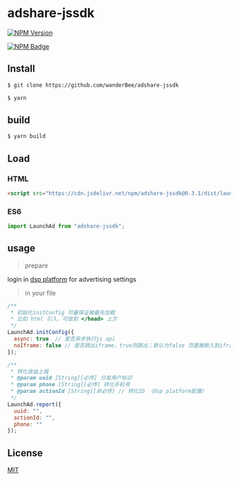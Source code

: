 # adshare-jssdk

[![NPM Version](https://img.shields.io/npm/v/adshare-jssdk.svg)](https://www.npmjs.com/package/adshare-jssdk)

[![NPM Badge](https://nodei.co/npm/adshare-jssdk.png?downloads=true)](https://www.npmjs.com/package/adshare-jssdk)

## Install

```bash
$ git clone https://github.com/wanderBee/adshare-jssdk
```

```bash
$ yarn
```

## build

```bash
$ yarn build
```

## Load

### HTML

```html
<script src="https://cdn.jsdelivr.net/npm/adshare-jssdk@0.3.1/dist/launchAd.min.js"></script>
```

### ES6

```js
import LaunchAd from "adshare-jssdk";
```

## usage

> prepare

login in [dsp platform](http://adbc8.instago.com.cn/dsp/) for advertising settings

> in your file

```javascript
/**
 * 初始化initConfig 尽量保证被最先加载
 * 比如 html 引入，可放到 </head> 上方
 */
LaunchAd.initConfig({
  async: true  // 是否异步执行js api
  noIframe: false // 是否跳出iframe，true则跳出；默认为false 页面被嵌入到iframe中
});

/**
 * 转化收益上报
 * @param uuid [String][必传] 分发用户标识
 * @param phone [String][必传] 转化手机号
 * @param actionId [String][非必传] // 转化ID （dsp platform配置）
 */
LaunchAd.report({
  uuid: "",
  actionId: "",
  phone: ""
});
```

## License

[MIT](LICENSE)
